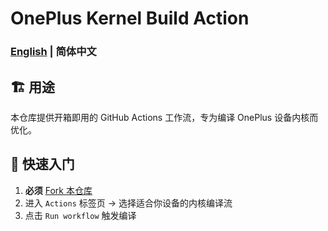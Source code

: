 # OnePlus Kernel Build Action
### [English](https://github.com/lsdoverdose/Action-Kernel-Build-OnePlus/blob/master/README.md) | 简体中文

## 🏗 用途
本仓库提供开箱即用的 GitHub Actions 工作流，专为编译 OnePlus 设备内核而优化。

## 🚦 快速入门
1. **必须** [Fork 本仓库](https://github.com/lsdoverdose/Action-Kernel-Build-OnePlus/fork)
2. 进入 `Actions` 标签页 → 选择适合你设备的内核编译流
3. 点击 `Run workflow` 触发编译
